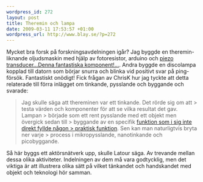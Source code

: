 ```yaml
--- 
wordpress_id: 272 
layout: post
title: Theremin och lampa 
date: 2009-03-11 17:53:57 +01:00 
wordpress_url: http://www.blay.se/?p=272 
---
```


Mycket bra forsk på forskningsavdelningen igår? Jag byggde en theremin-liknande oljudsmaskin med hjälp av fotoresistor, arduino och [piezo transducer...Denna fantastiska komponent!...](#). Andra byggde en discolampa kopplad till datorn som börjar snurra och blinka vid positivt svar på ping-försök. Fantastiskt onödigt! Fick frågan av ChrisK hur jag tyckte att detta relaterade till förra inlägget om tinkande, pysslande och byggande och svarade:

> Jag skulle säga att thereminen var ett tinkande. Det rörde sig om att > testa värden och komponenter för att se vilka resultat det gav. Lampan > började som ett rent pysslande med ett objekt men övergick sedan till > byggande av en specifik [funktion som i sig inte direkt fyllde någon > praktisk funktion](#). Sen kan man naturligtvis bryta ner varje > process i mikropysslande, nanotinkande och picobyggande.

Så här byggs ett aktörsnätverk upp, skulle Latour säga. Av trevande mellan dessa olika aktiviteter. Indelningen av dem må vara godtycklig, men det viktiga är att illustrera olika sätt på vilket tänkandet och handskandet med objekt och teknologi hör samman. 